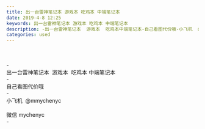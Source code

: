 ```yaml
---
title: 出一台雷神笔记本 游戏本 吃鸡本 中端笔记本
date: 2019-4-8 12:25
keywords: 出一台雷神笔记本 游戏本 吃鸡本 中端笔记本
description: -出一台雷神笔记本  游戏本  吃鸡本中端笔记本-自己看图代价哦-小飞机  @mmychenyc  微信mychenyc-
categories: used
---
```

<td class="t_f" id="postmessage_3427643">

<br/>
<br/>
-<br/>
出一台雷神笔记本  游戏本  吃鸡本 中端笔记本<br/>
-<br/>
自己看图代价哦<br/>
-<br/>
小飞机  @mmychenyc  <br/>
<br/>
微信 mychenyc<br/>
-<br/>
</td>

